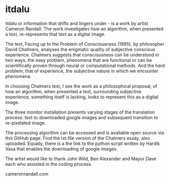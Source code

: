 # itdalu
itdalu or information that drifts and lingers under - is a work by artist Cameron Randall. The work investigates how an algorithm, when presented a text, re-represents that text as a digital image.

The text, Facing up to the Problem of Consciousness (1995), by philosopher David Chalmers, analyses the enigmatic quality of subjective conscious experience. Chalmers suggests that consciousness can be understood in two ways, the easy problem, phenomena that are functional or can be scientifically proven through neural or computational methods. And the hard problem, that of experience, the subjective nature in which we encounter phenomena.

In choosing Chalmers text, I see the work as a philosophical proposal, of how an algorithm, when presented a text, surrounding subjective experience, something itself is lacking, looks to represent this as a digital image. 

The three monitor installation presents varying stages of the translation process: text to downloaded google images and subsequent transition to re-pixelated image.

The processing algorithm can be accessed and is available open source via this GitHub page. Find the txt.file version of the Chalmers essay, also uploaded. Equally, there is a the link to the python script written by Hardik Vasa that enables the downloading of google images.

The artist would like to thank John Wild, Ben Alexander and Mayur Dave each who assisted in the coding process.

cameronrandall.com

